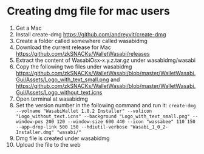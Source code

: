 # Creating dmg file for mac users

1. Get a Mac
2. Install create-dmg https://github.com/andreyvit/create-dmg 
3. Create a folder called somewhere called wasabidmg
4. Download the current release for Mac https://github.com/zkSNACKs/WalletWasabi/releases
5. Extract the content of WasabiOsx-x.y.z.tar.gz under wasabidmg/wasabi
6. Copy the following two files under wasabidmg https://github.com/zkSNACKs/WalletWasabi/blob/master/WalletWasabi.Gui/Assets/Logo_with_text_small.png and https://github.com/zkSNACKs/WalletWasabi/blob/master/WalletWasabi.Gui/Assets/Logo_without_text.icns
7. Open terminal at wasabidmg
8. Set the version number in the following command and run it:  ```create-dmg --volname "WasabiWallet 1.0.2 Installer" --volicon "Logo_without_text.icns" --background "Logo_with_text_small.png" --window-pos 200 120 --window-size 600 440 --icon "wassabee" 110 150 --app-drop-link 500 150 --hdiutil-verbose "Wasabi_1_0_2-Installer.dmg" "wasabi/"```
9. Dmg file is created under wasabidmg
10. Upload the file to the web